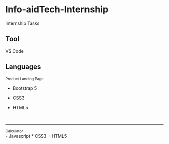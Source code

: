 # Info-aidTech-Internship
Internship Tasks
## Tool
VS Code
## Languages
<sub>Product Landing Page</sub>
- Bootstrap 5
* CSS3
+ HTML5
<br>
<hr>
<sub>Calculator</sub>
<br>
- Javascript
* CSS3
+ HTML5
